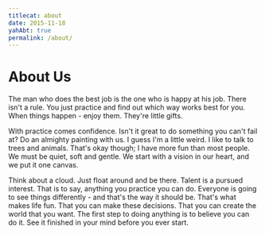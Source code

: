 ```yaml
---
titlecat: about
date: 2015-11-18
yahAbt: true
permalink: /about/
---
```


# About Us

The man who does the best job is the one who is happy at his job. There isn't a
rule. You just practice and find out which way works best for you. When things
happen - enjoy them. They're little gifts.

With practice comes confidence. Isn't it great to do something you can't fail
at? Do an almighty painting with us. I guess I'm a little weird. I like to talk
to trees and animals. That's okay though; I have more fun than most people. We
must be quiet, soft and gentle. We start with a vision in our heart, and we put
it one canvas.

Think about a cloud. Just float around and be there. Talent is a pursued
interest. That is to say, anything you practice you can do. Everyone is going to
see things differently - and that's the way it should be. That's what makes life
fun. That you can make these decisions. That you can create the world that you
want. The first step to doing anything is to believe you can do it. See it
finished in your mind before you ever start.
